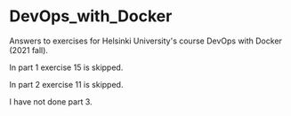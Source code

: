 # DevOps_with_Docker
Answers to exercises for Helsinki University's course DevOps with Docker (2021 fall).

In part 1 exercise 15 is skipped.

In part 2 exercise 11 is skipped.

I have not done part 3.
